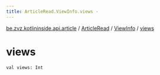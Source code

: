 ```yaml
---
title: ArticleRead.ViewInfo.views - 
---
```


[be.zvz.kotlininside.api.article](../../index.html) / [ArticleRead](../index.html) / [ViewInfo](index.html) / [views](./views.html)

# views

`val views: Int`